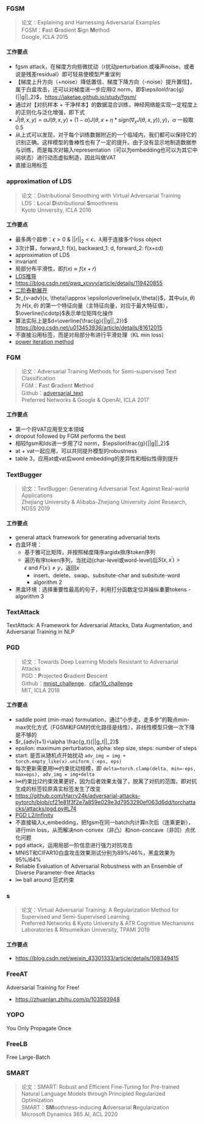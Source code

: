 ### FGSM
> 论文：Explaining and Harnessing Adversarial Examples  
> FGSM：**F**ast **G**radient **S**ign **M**ethod  
> Google, ICLA 2015

#### 工作要点
- fgsm attack，在梯度方向些微扰动（r扰动perturbation.或噪声noise，或者说是残差residual）即可轻易使模型严重误判
- 【梯度上升方向（+noise）降低置信、梯度下降方向（-noise）提升置信】，属于白盒攻击，还可以对梯度进一步应用l2 norm，即$\epsilon\frac{g}{||g||_2}$，https://jaketae.github.io/study/fgsm/
- 通过对【对抗样本 + 干净样本】的数据混合训练，神经网络能实现一定程度上的正则化与泛化增强，即下式
- $\hat{J}(\theta, x, y)=\alpha J(\theta, x, y) + (1-\alpha)J(\theta, x+\eta*sign(\nabla_x J(\theta, x, y)), y)$，$\alpha$ 一般取0.5
- 从上式可以发现，对于每个训练数据附近的一个临域内，我们都可以保持它的识别正确。这样模型的鲁棒性也有了一定的提升。由于没有显示地制造数据参与训练，而是每次对输入representation（可以为embedding也可以为其它中间状态）进行动态虚拟制造，因此叫做VAT
- 直接沿用标签

### approximation of LDS
> 论文：Distributional Smoothing with Virtual Adversarial Training  
> LDS：**L**ocal **D**istributional **S**moothness  
> Kyoto University, ICLA 2016

#### 工作要点
- 最多两个超参：$\epsilon \gt 0\ \&\ ||r||_2 \lt \epsilon$、$\lambda$用于连接多个loss object
- 3次计算，forward_1: f(x), backward_1: d, forward_2: f(x+εd)
- approximation of LDS
- invariant
- 局部分布平滑性，即$f(x)\approx f(x+r)$
- [LDS推导](https://blog.csdn.net/kearney1995/article/details/79970934)
- https://blog.csdn.net/qwq_xcyyy/article/details/119420855
- [二阶泰勒展开](https://www.cnblogs.com/aoru45/p/13876279.html)
- $r_{v-adv}(x, \theta)\approx \epsilon\overline{u(x,\theta)}$，其中$u(x,\theta)$为 $H(x,\theta)$ 的第一个特征向量（主特征向量，对应于最大特征值），$\overline{\cdotp}$表示单位矩阵化操作
- 算法实际上是$d=\overline{\frac{g}{||g||_2}}$ https://blog.csdn.net/u013453936/article/details/81612015
- 不直接沿用标签，而是对局部分布进行平滑处理（KL min loss）
- [power iteration method](https://blog.csdn.net/qq_44154915/article/details/133957332)

### FGM
> 论文：Adversarial Training Methods for Semi-supervised Text Classification  
> FGM：**F**ast **G**radient **M**ethod  
> Github：[adversarial_text](https://github.com/tensorflow/models/tree/master/research/adversarial_text)  
> Preferred Networks & Google & OpenAI, ICLA 2017

#### 工作要点
- 第一个将VAT应用至文本领域
- dropout followed by FGM performs the best
- 相较fgsm和lds进一步用了l2 norm，$\epsilon\frac{g}{||g||_2}$
- at + vat一起应用，可以共同提升模型的robustness
- table 3，应用at或vat后word embedding的差异性和相似性得到提升

### TextBugger
> 论文：TextBugger: Generating Adversarial Text Against Real-world Applications  
> Zhejiang University & Alibaba-Zhejiang University Joint Research, NDSS 2019

#### 工作要点
- general attack framework for generating adversarial texts
- 白盒环境：
    - 基于雅可比矩阵，并按照梯度降序argidx排序token序列  
    - 遍历有序token序列，当扰动(char-level或word-level)后$S(x, x^{'})\gt \epsilon\ \text{and} \ F(x^{'})\ne y$，返回$x^{'}$
        - insert、delete、swap、subsitute-char and subsitute-word
        - algorithm 2
- 黑盒环境：选择重要性最高的句子，利用打分函数定位并操纵重要tokens
        - algorithm 3

### TextAttack
TextAttack: A Framework for Adversarial Attacks, Data Augmentation, and Adversarial Training in NLP

### PGD
> 论文：Towards Deep Learning Models Resistant to Adversarial Attacks  
> PGD：**P**rojected **G**radient **D**escent  
> Github：[mnist_challenge](https://github.com/MadryLab/mnist_challenge)、[cifar10_challenge](https://github.com/MadryLab/cifar10_challenge)  
> MIT, ICLA 2018

#### 工作要点
- saddle point (min-max) formulation，通过“小步走，走多步”的鞍点min-max优化方式（FGSM和FGM的优化路径是线性），非线性模型只做一次下降是不够的
- $r_{adv|t+1}=\alpha \frac{g_t}{||g_t||_2}$
- epsilon: maximum perturbation, alpha: step size, steps: number of steps
- start: 是否从随机点开始扰动 `adv_img = img + torch.empty_like(x).uniform_(-eps, eps)`
- 每次更新需要用l∞约束扰动规模，即 `delta=torch.clamp(delta, min=-eps, max=eps), adv_img = img+delta`
- l∞约束比l2约束效果更好，因为后者效果太强了，脱离了对抗的范围，即对抗生成的标签较原真实标签发生了改变  
- https://github.com/Harry24k/adversarial-attacks-pytorch/blob/cf21e81f3f2e7a859e029e3d7953290ef063d6dd/torchattacks/attacks/pgd.py#L74  
- [PGD L2/infinity](https://blog.csdn.net/Sankkl1/article/details/134215790)  
- 不直接输入x_embedding，把fgsm在同一batch内计算n次后（连乘更新），进行min loss，从而解决non-convex（非凸）和non-concave（非凹）点优化问题
- pgd attack，运用局部一阶信息进行强力对抗攻击
- MNIST和CIFAR10白盒攻击效果测试分别为89%/46%，黑盒效果为95%/64%
- Reliable Evaluation of Adversarial Robustness with an Ensemble of Diverse 
Parameter-free Attacks
- l∞ ball around 范式约束


### s
> 论文：Virtual Adversarial Training: A Regularization Method for Supervised and Semi-Supervised Learning  
> Preferred Networks & Kyoto University & ATR Cognitive Mechanisms Laboratories & Ritsumeikan University, TPAMI 2019

#### 工作要点
- https://blog.csdn.net/weixin_43301333/article/details/108349415

### FreeAT
Adversarial Training for Free!
- https://zhuanlan.zhihu.com/p/103593948

### YOPO
You Only Propagate Once


### FreeLB
Free Large-Batch

### SMART
> 论文：SMART: Robust and Efficient Fine-Tuning for Pre-trained Natural Language Models through Principled Regularized Optimization  
> SMART：**SM**oothness-inducing **A**dversarial **R**egularization  
> Microsoft Dynamics 365 AI, ACL 2020